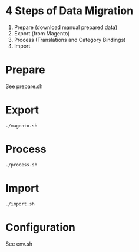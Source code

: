 4 Steps of Data Migration
==========================

1. Prepare (download manual prepared data)
2. Export (from Magento)
3. Process (Translations and Category Bindings)
4. Import


Prepare
=======

See prepare.sh


Export
======

    ./magento.sh


Process
=======

    ./process.sh


Import
======

    ./import.sh


Configuration
==============

See env.sh

